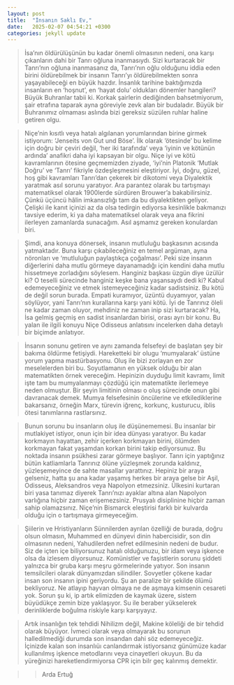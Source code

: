 ```yaml
---
layout: post
title:  "İnsanın Saklı Ev,"
date:   2025-02-07 04:54:21 +0300
categories: jekyll update
---
```

> İsa’nın öldürülüşünün bu kadar önemli olmasının nedeni, ona karşı çıkanların dahi bir Tanrı oğluna inanmasıydı. Sizi kurtaracak bir Tanrı’nın oğluna inanmasanız da, Tanrı’nın oğlu olduğunu iddia eden birini öldürebilmek bir insanın Tanrı’yı öldürebilmekten sonra yaşayabileceği en büyük hazdır. İnsanlık tarihine baktığımızda insanların en ‘hoşnut’, en ‘hayat dolu’ oldukları dönemler hangileri? Büyük Buhranlar tabii ki. Korkak şairlerin dediğinden bahsetmiyorum, şair etrafına taparak ayna göreviyle zevk alan bir budaladır. Büyük bir Buhranımız olmaması aslında bizi gereksiz süzülen ruhlar haline getiren olgu. 

> Niçe’nin kısıtlı veya hatalı algılanan yorumlarından birine girmek istiyorum: ‘Jenseits von Gut und Böse’. İlk olarak ‘ötesinde’ bu kelime için doğru bir çeviri değil, ‘her iki tarafında’ veya ‘iyinin ve kötünün ardında’ anafikri daha iyi kapsayan bir olgu. Niçe iyi ve kötü kavramlarının ötesine geçmemizden ziyade, ‘iyi’nin Platonik ‘Mutlak Doğru’ ve ‘Tanrı’ fikriyle özdeşleşmesini eleştiriyor. İyi, doğru, güzel, hoş gibi kavramları Tanrı’dan çekerek bir dikotomi veya Diyalektik yaratmak asıl sorunu yaratıyor. Ara parantez olarak bu tartışmayı matematiksel olarak 1900lerde sürdüren Brouwer’a bakabilirsiniz. Çünkü üçüncü hâlin imkansızlığı tam da bu diyalektikten geliyor. Çelişki ile kanıt içinizi az da olsa tedirgin ediyorsa kesinlikle bakmanızı tavsiye ederim, ki ya daha matematiksel olarak veya ana fikrini ilerleyen zamanlarda sunacağım. Asıl aşmamız gereken konulardan biri.

> Şimdi, ana konuya dönersek, insanın mutluluğu başkasının acısında yatmaktadır. Buna karşı çıkabileceğiniz en temel argüman, ayna nöronları ve ‘mutluluğun paylaştıkça çoğalması’. Peki size insanın diğerlerini daha mutlu görmeye dayanamadığı için kendini daha mutlu hissetmeye zorladığını söylesem. Hanginiz başkası üzgün diye üzülür ki? O teselli sürecinde hanginiz keşke bana yaşansaydı dedi ki? Kabul edemeyeceğiniz ve etmek istemeyeceğiniz kadar sadistsiniz. Bu kötü de değil sorun burada. Empati kuramıyor, üzüntü duyamıyor, yalan söylüyor, yani Tanrı’nın kurallarına karşı yani kötü. İyi de Tanrınız öleli ne kadar zaman oluyor, mehdiniz ne zaman inip sizi kurtaracak? Ha, İsa gelmiş geçmiş en sadist insanlardan birisi, orası ayrı bir konu. Bu yalan ile ilgili konuyu Niçe Odisseus anlatısını incelerken daha detaylı bir biçimde anlatıyor. 

> İnsanın sonunu getiren ve aynı zamanda felsefeyi de başlatan şey bir bakıma öldürme fetişiydi. Hareketteki bir olugu ‘mumyalarak’ üstüne yorum yapma mastürbasyonu. Oluş ile bizi zorlayan en zor meselelerden biri bu. Soyutlamanın en yüksek olduğu bir alan matematikten örnek vereceğim. Hepinizin duyduğu limit kavramı, limit işte tam bu mumyalanmayı çözdüğü için matematikte ilerlemeye neden olmuştur. Bir şeyin limitinin olması o oluş sürecinde onun gibi davranacak demek. Mumya felsefesinin öncülerine ve etkilediklerine bakarsanız, örneğin Marx, türevin iğrenç, korkunç, kusturucu, iblis ötesi tanımlarına rastlarsınız. 

> Bunun sorunu bu insanların oluş ile düşünememesi. Bu insanlar bir mutlakiyet istiyor, onun için bir idea dünyası yaratıyor. Bu kadar korkmayın hayattan, zehir içerken korkmayan birini, ölümden korkmayan fakat yaşamdan korkan birini takip ediyorsunuz. Bu noktada insanın psükhesi zarar görmeye başlıyor. Tanrı için yaptığınız bütün katliamlarla Tanrınız ölüne yüzleşmek zorunda kaldınız, yüzleşemeyince de sahte masallar yarattınız. Hepiniz bir araya gelseniz, hatta şu ana kadar yaşamış herkes bir araya gelse bir Aşil, Odisseus, Aleksandros veya Napolyon etmezsiniz. Ülkesini kurtaran biri yasa tanımaz diyerek Tanrı’nızı ayaklar altına alan Napolyon varlığına hiçbir zaman erişemezsiniz. Prusyalı disiplinine hiçbir zaman sahip olamazsınız. Niçe’nin Bismarck eleştirisi farklı bir kulvarda olduğu için o tartışmaya girmeyeceğim. 

> Şiilerin ve Hristiyanların Sünnilerden ayrılan özelliği de burada, doğru olsun olmasın, Muhammed en dünyevi dinin habercisidir, son din olmasının nedeni, Yahudilerden nefret edilmesinin nedeni de budur. Siz de içten içe biliyorsunuz hatalı olduğunuzu, bir idam veya işkence olsa da izlesem diyorsunuz. Komünistler ve faşistlerin sorunu şiddeti yalnızca bir gruba karşı meşru görmelerinde yatıyor. Son insanın temsilcileri olarak dünyamızdan silindiler. Sovyetler çökene kadar insan son insanın ipini geriyordu. Şu an paralize bir şekilde ölümü bekliyoruz. Ne atlayıp hayvan olmaya ne de aşmaya kimsenin cesareti yok. Sorun şu ki, ip artık elimizden de kaymak üzere, sistem büyüdükçe zemin bize yaklaşıyor. Su ile beraber yükselerek derinliklerde boğulma riskiyle karşı karşıyayız. 

> Artık insanlığın tek tehdidi Nihilizm değil, Makine köleliği de bir tehdid olarak büyüyor. İvmeci olarak veya olmayarak bu sorunun halledilmediği durumda son insandan dahi söz edemeyeceğiz. İçinizde kalan son insanlıüı canlandırmak istiyorsanız günümüze kadar kullanılmış işkence metodlarını veya cinayetleri okuyun. Bu da yüreğinizi hareketlendirmiyorsa CPR için bilr geç kalınmış demektir.

>> Arda Ertuğ